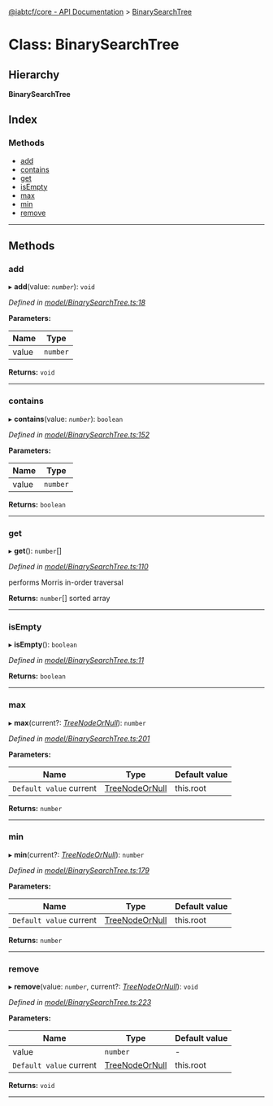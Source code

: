 [@iabtcf/core - API Documentation](../README.md) > [BinarySearchTree](../classes/binarysearchtree.md)

# Class: BinarySearchTree

## Hierarchy

**BinarySearchTree**

## Index

### Methods

* [add](binarysearchtree.md#add)
* [contains](binarysearchtree.md#contains)
* [get](binarysearchtree.md#get)
* [isEmpty](binarysearchtree.md#isempty)
* [max](binarysearchtree.md#max)
* [min](binarysearchtree.md#min)
* [remove](binarysearchtree.md#remove)

---

## Methods

<a id="add"></a>

###  add

▸ **add**(value: *`number`*): `void`

*Defined in [model/BinarySearchTree.ts:18](https://github.com/chrispaterson/iabtcf-es/blob/aea9b2e/modules/core/src/model/BinarySearchTree.ts#L18)*

**Parameters:**

| Name | Type |
| ------ | ------ |
| value | `number` |

**Returns:** `void`

___
<a id="contains"></a>

###  contains

▸ **contains**(value: *`number`*): `boolean`

*Defined in [model/BinarySearchTree.ts:152](https://github.com/chrispaterson/iabtcf-es/blob/aea9b2e/modules/core/src/model/BinarySearchTree.ts#L152)*

**Parameters:**

| Name | Type |
| ------ | ------ |
| value | `number` |

**Returns:** `boolean`

___
<a id="get"></a>

###  get

▸ **get**(): `number`[]

*Defined in [model/BinarySearchTree.ts:110](https://github.com/chrispaterson/iabtcf-es/blob/aea9b2e/modules/core/src/model/BinarySearchTree.ts#L110)*

performs Morris in-order traversal

**Returns:** `number`[]
sorted array

___
<a id="isempty"></a>

###  isEmpty

▸ **isEmpty**(): `boolean`

*Defined in [model/BinarySearchTree.ts:11](https://github.com/chrispaterson/iabtcf-es/blob/aea9b2e/modules/core/src/model/BinarySearchTree.ts#L11)*

**Returns:** `boolean`

___
<a id="max"></a>

###  max

▸ **max**(current?: *[TreeNodeOrNull](../#treenodeornull)*): `number`

*Defined in [model/BinarySearchTree.ts:201](https://github.com/chrispaterson/iabtcf-es/blob/aea9b2e/modules/core/src/model/BinarySearchTree.ts#L201)*

**Parameters:**

| Name | Type | Default value |
| ------ | ------ | ------ |
| `Default value` current | [TreeNodeOrNull](../#treenodeornull) |  this.root |

**Returns:** `number`

___
<a id="min"></a>

###  min

▸ **min**(current?: *[TreeNodeOrNull](../#treenodeornull)*): `number`

*Defined in [model/BinarySearchTree.ts:179](https://github.com/chrispaterson/iabtcf-es/blob/aea9b2e/modules/core/src/model/BinarySearchTree.ts#L179)*

**Parameters:**

| Name | Type | Default value |
| ------ | ------ | ------ |
| `Default value` current | [TreeNodeOrNull](../#treenodeornull) |  this.root |

**Returns:** `number`

___
<a id="remove"></a>

###  remove

▸ **remove**(value: *`number`*, current?: *[TreeNodeOrNull](../#treenodeornull)*): `void`

*Defined in [model/BinarySearchTree.ts:223](https://github.com/chrispaterson/iabtcf-es/blob/aea9b2e/modules/core/src/model/BinarySearchTree.ts#L223)*

**Parameters:**

| Name | Type | Default value |
| ------ | ------ | ------ |
| value | `number` | - |
| `Default value` current | [TreeNodeOrNull](../#treenodeornull) |  this.root |

**Returns:** `void`

___

